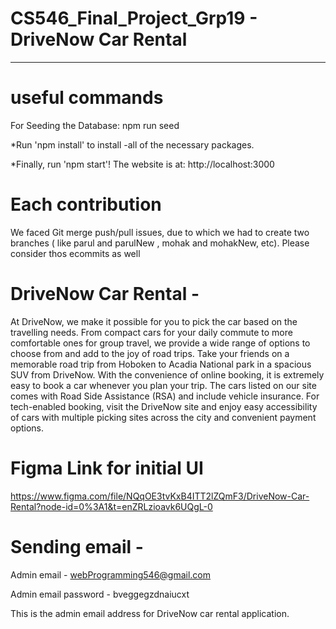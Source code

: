 # CS546_Final_Project_Grp19 - DriveNow Car Rental
*******************************
# useful commands 
For Seeding the Database: npm run seed

*Run 'npm install' to install -all of the necessary packages.

*Finally, run 'npm start'! The website is at: http://localhost:3000

# Each contribution

We faced Git merge push/pull issues, due to which we had to create two branches ( like parul and parulNew , mohak and mohakNew, etc). Please consider thos ecommits as well


# DriveNow Car Rental - 
At DriveNow, we make it possible for you to pick the car based on the 
travelling needs. From compact cars for your daily commute to more 
comfortable ones for group travel, we provide a wide range of options to 
choose from and add to the joy of road trips. Take your friends on a 
memorable road trip from Hoboken to Acadia National park in a spacious 
SUV from DriveNow. 
With the convenience of online booking, it is extremely easy to book a car 
whenever you plan your trip. The cars listed on our site comes with Road 
Side Assistance (RSA) and include vehicle insurance. For tech-enabled 
booking, visit the DriveNow site and enjoy easy accessibility of cars with 
multiple picking sites across the city and convenient payment options. 


# Figma Link for initial UI
https://www.figma.com/file/NQqOE3tvKxB4ITT2lZQmF3/DriveNow-Car-Rental?node-id=0%3A1&t=enZRLzioavk6UQgL-0

# Sending email - 
Admin email - webProgramming546@gmail.com

Admin email password - bveggegzdnaiucxt 

This is the admin email address for DriveNow car rental application.





